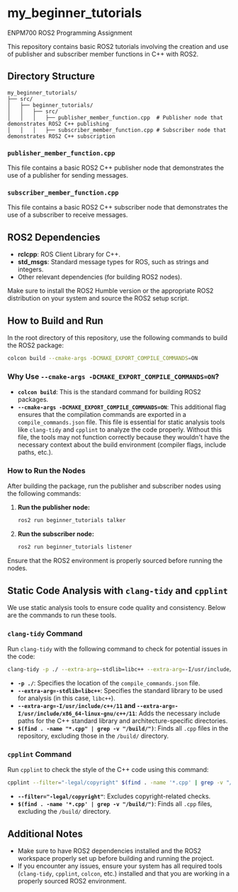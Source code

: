 # my_beginner_tutorials
ENPM700 ROS2 Programming Assignment


This repository contains basic ROS2 tutorials involving the creation and use of publisher and subscriber member functions in C++ with ROS2.

## Directory Structure

```
my_beginner_tutorials/
├── src/
│   ├── beginner_tutorials/
│   │   ├── src/
│   │   │   ├── publisher_member_function.cpp  # Publisher node that demonstrates ROS2 C++ publishing
│   │   │   ├── subscriber_member_function.cpp # Subscriber node that demonstrates ROS2 C++ subscription
```

### `publisher_member_function.cpp`

This file contains a basic ROS2 C++ publisher node that demonstrates the use of a publisher for sending messages.

### `subscriber_member_function.cpp`

This file contains a basic ROS2 C++ subscriber node that demonstrates the use of a subscriber to receive messages.

## ROS2 Dependencies

- **rclcpp**: ROS Client Library for C++.
- **std_msgs**: Standard message types for ROS, such as strings and integers.
- Other relevant dependencies (for building ROS2 nodes).

Make sure to install the ROS2 Humble version or the appropriate ROS2 distribution on your system and source the ROS2 setup script.

## How to Build and Run

In the root directory of this repository, use the following commands to build the ROS2 package:

```bash
colcon build --cmake-args -DCMAKE_EXPORT_COMPILE_COMMANDS=ON
```

### Why Use `--cmake-args -DCMAKE_EXPORT_COMPILE_COMMANDS=ON`?

- **`colcon build`**: This is the standard command for building ROS2 packages.
- **`--cmake-args -DCMAKE_EXPORT_COMPILE_COMMANDS=ON`**: This additional flag ensures that the compilation commands are exported in a `compile_commands.json` file. This file is essential for static analysis tools like `clang-tidy` and `cpplint` to analyze the code properly. Without this file, the tools may not function correctly because they wouldn't have the necessary context about the build environment (compiler flags, include paths, etc.).

### How to Run the Nodes

After building the package, run the publisher and subscriber nodes using the following commands:

1. **Run the publisher node:**
   ```bash
   ros2 run beginner_tutorials talker
   ```

2. **Run the subscriber node:**
   ```bash
   ros2 run beginner_tutorials listener
   ```

Ensure that the ROS2 environment is properly sourced before running the nodes.

## Static Code Analysis with `clang-tidy` and `cpplint`

We use static analysis tools to ensure code quality and consistency. Below are the commands to run these tools.

### `clang-tidy` Command

Run `clang-tidy` with the following command to check for potential issues in the code:

```bash
clang-tidy -p ./ --extra-arg=-stdlib=libc++ --extra-arg=-I/usr/include/c++/11 --extra-arg=-I/usr/include/x86_64-linux-gnu/c++/11 $(find . -name "*.cpp" | grep -v "/build/")
```

- **`-p ./`**: Specifies the location of the `compile_commands.json` file.
- **`--extra-arg=-stdlib=libc++`**: Specifies the standard library to be used for analysis (in this case, `libc++`).
- **`--extra-arg=-I/usr/include/c++/11` and `--extra-arg=-I/usr/include/x86_64-linux-gnu/c++/11`**: Adds the necessary include paths for the C++ standard library and architecture-specific directories.
- **`$(find . -name "*.cpp" | grep -v "/build/")`**: Finds all `.cpp` files in the repository, excluding those in the `/build/` directory.

### `cpplint` Command

Run `cpplint` to check the style of the C++ code using this command:

```bash
cpplint --filter="-legal/copyright" $(find . -name '*.cpp' | grep -v "/build/")
```

- **`--filter="-legal/copyright"`**: Excludes copyright-related checks.
- **`$(find . -name '*.cpp' | grep -v "/build/")`**: Finds all `.cpp` files, excluding the `/build/` directory.

## Additional Notes

- Make sure to have ROS2 dependencies installed and the ROS2 workspace properly set up before building and running the project.
- If you encounter any issues, ensure your system has all required tools (`clang-tidy`, `cpplint`, `colcon`, etc.) installed and that you are working in a properly sourced ROS2 environment.


